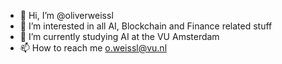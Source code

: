 - 👋 Hi, I’m @oliverweissl
- 👀 I’m interested in all AI, Blockchain and Finance related stuff
- 🌱 I’m currently studying AI at the VU Amsterdam
- 📫 How to reach me o.weissl@vu.nl

<!---
oliverweissl/oliverweissl is a ✨ special ✨ repository because its `README.md` (this file) appears on your GitHub profile.
You can click the Preview link to take a look at your changes.
--->
